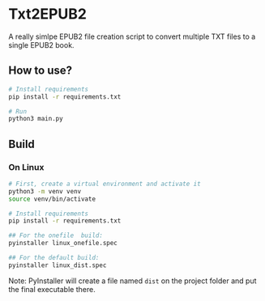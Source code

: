 # Txt2EPUB2

A really simlpe EPUB2 file creation script to convert multiple TXT files to a single EPUB2 book.

## How to use?
```bash
# Install requirements
pip install -r requirements.txt

# Run
python3 main.py
```


## Build
### On Linux
```bash
# First, create a virtual environment and activate it
python3 -m venv venv
source venv/bin/activate

# Install requirements
pip install -r requirements.txt

## For the onefile  build:
pyinstaller linux_onefile.spec

## For the default build:
pyinstaller linux_dist.spec
```

Note: PyInstaller will create a file named `dist` on the project folder and put the final executable there.